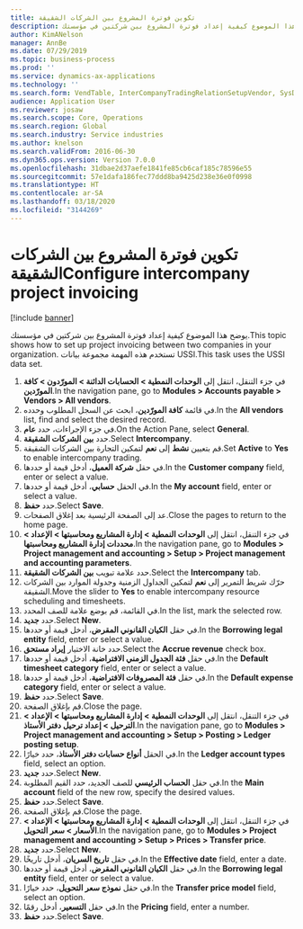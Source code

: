 ```yaml
---
title: تكوين فوترة المشروع بين الشركات الشقيقة
description: يوضح هذا الموضوع كيفية إعداد فوترة المشروع بين شركتين في مؤسستك.
author: KimANelson
manager: AnnBe
ms.date: 07/29/2019
ms.topic: business-process
ms.prod: ''
ms.service: dynamics-ax-applications
ms.technology: ''
ms.search.form: VendTable, InterCompanyTradingRelationSetupVendor, SysDataAreaSelectLookup, ProjParameters, ProjPosting, ProjTransferPrice
audience: Application User
ms.reviewer: josaw
ms.search.scope: Core, Operations
ms.search.region: Global
ms.search.industry: Service industries
ms.author: knelson
ms.search.validFrom: 2016-06-30
ms.dyn365.ops.version: Version 7.0.0
ms.openlocfilehash: 31dbae2d37aefe1841fe85cb6caf185c78596e55
ms.sourcegitcommit: 57e1dafa186fec77ddd8ba9425d238e36e0f0998
ms.translationtype: HT
ms.contentlocale: ar-SA
ms.lasthandoff: 03/18/2020
ms.locfileid: "3144269"
---
```

# <a name="configure-intercompany-project-invoicing"></a><span data-ttu-id="51929-103">تكوين فوترة المشروع بين الشركات الشقيقة</span><span class="sxs-lookup"><span data-stu-id="51929-103">Configure intercompany project invoicing</span></span>

[!include [banner](../../includes/banner.md)]

<span data-ttu-id="51929-104">يوضح هذا الموضوع كيفية إعداد فوترة المشروع بين شركتين في مؤسستك.</span><span class="sxs-lookup"><span data-stu-id="51929-104">This topic shows how to set up project invoicing between two companies in your organization.</span></span> <span data-ttu-id="51929-105">تستخدم هذه المهمة مجموعة بيانات USSI.</span><span class="sxs-lookup"><span data-stu-id="51929-105">This task uses the USSI data set.</span></span>

1. <span data-ttu-id="51929-106">في جزء التنقل، انتقل إلى **الوحدات النمطية > الحسابات الدائنة > المورّدون > كافة المورّدين**.</span><span class="sxs-lookup"><span data-stu-id="51929-106">In the navigation pane, go to **Modules > Accounts payable > Vendors > All vendors**.</span></span>
2. <span data-ttu-id="51929-107">في قائمة **كافة المورّدين**، ابحث عن السجل المطلوب وحدده.</span><span class="sxs-lookup"><span data-stu-id="51929-107">In the **All vendors** list, find and select the desired record.</span></span>
3. <span data-ttu-id="51929-108">في جزء الإجراءات، حدد **عام**.</span><span class="sxs-lookup"><span data-stu-id="51929-108">On the Action Pane, select **General**.</span></span>
4. <span data-ttu-id="51929-109">حدد **بين الشركات الشقيقة‬**.</span><span class="sxs-lookup"><span data-stu-id="51929-109">Select **Intercompany**.</span></span>
5. <span data-ttu-id="51929-110">قم بتعيين **نشط** إلى **نعم** لتمكين التجارة بين الشركات الشقيقة.</span><span class="sxs-lookup"><span data-stu-id="51929-110">Set **Active** to **Yes** to enable intercompany trading.</span></span>
6. <span data-ttu-id="51929-111">في حقل **شركة العميل**، أدخل قيمة أو حددها.</span><span class="sxs-lookup"><span data-stu-id="51929-111">In the **Customer company** field, enter or select a value.</span></span>
7. <span data-ttu-id="51929-112">في الحقل **حسابي**، أدخل قيمة أو حددها.</span><span class="sxs-lookup"><span data-stu-id="51929-112">In the **My account** field, enter or select a value.</span></span>
8. <span data-ttu-id="51929-113">حدد **حفظ**.</span><span class="sxs-lookup"><span data-stu-id="51929-113">Select **Save**.</span></span>
9. <span data-ttu-id="51929-114">عد إلى الصفحة الرئيسية بعد إغلاق الصفحات.</span><span class="sxs-lookup"><span data-stu-id="51929-114">Close the pages to return to the home page.</span></span>
10. <span data-ttu-id="51929-115">في جزء التنقل، انتقل إلى **الوحدات النمطية > إدارة المشاريع ومحاسبتها > الإعداد > محددات إدارة المشاريع ومحاسبتها‬**.</span><span class="sxs-lookup"><span data-stu-id="51929-115">In the navigation pane, go to **Modules > Project management and accounting > Setup > Project management and accounting parameters**.</span></span>
11. <span data-ttu-id="51929-116">حدد علامة تبويب **بين الشركات الشقيقة**.</span><span class="sxs-lookup"><span data-stu-id="51929-116">Select the **Intercompany** tab.</span></span>
12. <span data-ttu-id="51929-117">حرّك شريط التمرير إلى **نعم** لتمكين الجداول الزمنية وجدولة الموارد بين الشركات الشقيقة.</span><span class="sxs-lookup"><span data-stu-id="51929-117">Move the slider to **Yes** to enable intercompany resource scheduling and timesheets.</span></span>
13. <span data-ttu-id="51929-118">في القائمة، قم بوضع علامة للصف المحدد.</span><span class="sxs-lookup"><span data-stu-id="51929-118">In the list, mark the selected row.</span></span>
14. <span data-ttu-id="51929-119">حدد **جديد**.</span><span class="sxs-lookup"><span data-stu-id="51929-119">Select **New**.</span></span>
15. <span data-ttu-id="51929-120">في حقل **الكيان القانوني المقرض**، أدخل قيمة أو حددها.</span><span class="sxs-lookup"><span data-stu-id="51929-120">In the **Borrowing legal entity** field, enter or select a value.</span></span>
16. <span data-ttu-id="51929-121">حدد خانة الاختيار **إيراد مستحق**.</span><span class="sxs-lookup"><span data-stu-id="51929-121">Select the **Accrue revenue** check box.</span></span>
17. <span data-ttu-id="51929-122">في حقل **فئة الجدول الزمني الافتراضية**، أدخل قيمة أو حددها.</span><span class="sxs-lookup"><span data-stu-id="51929-122">In the **Default timesheet category** field, enter or select a value.</span></span>
18. <span data-ttu-id="51929-123">في حقل **فئة المصروفات الافتراضية‬**، أدخل قيمة أو حددها.</span><span class="sxs-lookup"><span data-stu-id="51929-123">In the **Default expense category** field, enter or select a value.</span></span>
19. <span data-ttu-id="51929-124">حدد **حفظ**.</span><span class="sxs-lookup"><span data-stu-id="51929-124">Select **Save**.</span></span>
20. <span data-ttu-id="51929-125">قم بإغلاق الصفحة.</span><span class="sxs-lookup"><span data-stu-id="51929-125">Close the page.</span></span>
21. <span data-ttu-id="51929-126">في جزء التنقل، انتقل إلى **الوحدات النمطية > إدارة المشاريع ومحاسبتها‬‬ > الإعداد > الترحيل > إعداد ترحيل دفتر الأستاذ‬**.</span><span class="sxs-lookup"><span data-stu-id="51929-126">In the navigation pane, go to **Modules > Project management and accounting > Setup > Posting > Ledger posting setup**.</span></span>
22. <span data-ttu-id="51929-127">في الحقل **أنواع حسابات دفتر الأستاذ**، حدد خيارًا.</span><span class="sxs-lookup"><span data-stu-id="51929-127">In the **Ledger account types** field, select an option.</span></span>
23. <span data-ttu-id="51929-128">حدد **جديد**.</span><span class="sxs-lookup"><span data-stu-id="51929-128">Select **New**.</span></span>
24. <span data-ttu-id="51929-129">في حقل **الحساب الرئيسي** للصف الجديد، حدد القيم المطلوبة.</span><span class="sxs-lookup"><span data-stu-id="51929-129">In the **Main account** field of the new row, specify the desired values.</span></span>
25. <span data-ttu-id="51929-130">حدد **حفظ**.</span><span class="sxs-lookup"><span data-stu-id="51929-130">Select **Save**.</span></span>
26. <span data-ttu-id="51929-131">قم بإغلاق الصفحة.</span><span class="sxs-lookup"><span data-stu-id="51929-131">Close the page.</span></span>
27. <span data-ttu-id="51929-132">في جزء التنقل، انتقل إلى **الوحدات النمطية > إدارة المشاريع ومحاسبتها‬‬ > الإعداد > الأسعار > سعر التحويل‬**.</span><span class="sxs-lookup"><span data-stu-id="51929-132">In the navigation pane, go to **Modules > Project management and accounting > Setup > Prices > Transfer price**.</span></span>
28. <span data-ttu-id="51929-133">حدد **جديد**.</span><span class="sxs-lookup"><span data-stu-id="51929-133">Select **New**.</span></span>
29. <span data-ttu-id="51929-134">في حقل **تاريخ السريان**، أدخل تاريخًا.</span><span class="sxs-lookup"><span data-stu-id="51929-134">In the **Effective date** field, enter a date.</span></span>
30. <span data-ttu-id="51929-135">في حقل **الكيان القانوني المقرض**، أدخل قيمة أو حددها.</span><span class="sxs-lookup"><span data-stu-id="51929-135">In the **Borrowing legal entity** field, enter or select a value.</span></span>
31. <span data-ttu-id="51929-136">في حقل **نموذج سعر التحويل**، حدد خيارًا.</span><span class="sxs-lookup"><span data-stu-id="51929-136">In the **Transfer price model** field, select an option.</span></span>
32. <span data-ttu-id="51929-137">في حقل **التسعير‬**، أدخل رقمًا.</span><span class="sxs-lookup"><span data-stu-id="51929-137">In the **Pricing** field, enter a number.</span></span>
33. <span data-ttu-id="51929-138">حدد **حفظ**.</span><span class="sxs-lookup"><span data-stu-id="51929-138">Select **Save**.</span></span>

